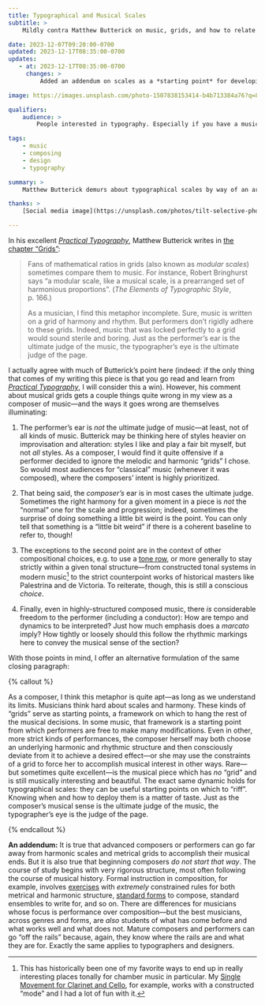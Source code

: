 ```yaml
---
title: Typographical and Musical Scales
subtitle: >
    Mildly contra Matthew Butterick on music, grids, and how to relate them to typography.

date: 2023-12-07T09:20:00-0700
updated: 2023-12-17T08:35:00-0700
updates:
   - at: 2023-12-17T08:35:00-0700
     changes: >
         Added an addendum on scales as a *starting point* for developing composers/typographers.

image: https://images.unsplash.com/photo-1507838153414-b4b713384a76?q=80&w=1280&auto=format&fit=crop&ixlib=rb-4.0.3&ixid=M3wxMjA3fDB8MHxwaG90by1wYWdlfHx8fGVufDB8fHx8fA%3D%3D

qualifiers:
    audience: >
        People interested in typography. Especially if you have a musical background!

tags:
    - music
    - composing
    - design
    - typography

summary: >
    Matthew Butterick demurs about typographical scales by way of an argument about music. He is almost right—but music itself has more to teach.

thanks: >
    [Social media image](https://unsplash.com/photos/tilt-selective-photograph-of-music-notes-rPOmLGwai2w) credit [Marius Masalar](https://unsplash.com/@marius).

---
```


In his excellent [<cite>Practical Typography</cite>](https://practicaltypography.com), Matthew Butterick writes in [the chapter “Grids”](https://practicaltypography.com/grids.html):

> Fans of mathematical ratios in grids (also known as *modular scales*) sometimes compare them to music. For instance, Robert Bringhurst says “a modular scale, like a musical scale, is a prearranged set of harmonious proportions”. (<cite>The Elements of Typographic Style</cite>, p. 166.)
> 
> As a musician, I find this metaphor incomplete. Sure, music is written on a grid of harmony and rhythm. But performers don’t rigidly adhere to these grids. Indeed, music that was locked perfectly to a grid would sound sterile and boring. Just as the performer’s ear is the ultimate judge of the music, the typographer’s eye is the ultimate judge of the page.

I actually agree with much of Butterick’s point here (indeed: if the only thing that comes of my writing this piece is that you go read and learn from [<cite>Practical Typography</cite>](https://practicaltypography.com), I will consider this a win). However, his comment about musical grids gets a couple things quite wrong in my view as a composer of music—and the ways it goes wrong are themselves illuminating:

1. The performer’s ear is *not* the ultimate judge of music—at least, not of all kinds of music. Butterick may be thinking here of styles heavier on improvisation and alteration: styles I like and play a fair bit myself, but not *all* styles. As a composer, I would find it quite offensive if a performer decided to ignore the melodic and harmonic “grids” I chose. So would most audiences for “classical” music (whenever it was composed), where the composers’ intent is highly prioritized.

2. That being said, the *composer’s* ear is in most cases the ultimate judge. Sometimes the right harmony for a given moment in a piece is *not* the “normal” one for the scale and progression; indeed, sometimes the surprise of doing something a little bit weird is the point. You can only tell that something is a “little bit weird” if there is a coherent baseline to refer to, though!

3. The exceptions to the second point are in the context of other compositional choices, e.g. to use a [tone row](https://en.wikipedia.org/wiki/Tone_row), or more generally to stay strictly within a given tonal structure—from constructed tonal systems in modern music[^1] to the strict counterpoint works of historical masters like Palestrina and de Victoria. To reiterate, though, this is still a conscious *choice*.

4. Finally, even in highly-structured composed music, there *is* considerable freedom to the performer (including a conductor): How are tempo and dynamics to be interpreted? Just how much emphasis does a <i>marcato</i> imply? How tightly or loosely should this follow the rhythmic markings here to convey the musical sense of the section?

With those points in mind, I offer an alternative formulation of the same closing paragraph:

{% callout %}

As a composer, I think this metaphor is quite apt—as long as we understand its limits. Musicians think hard about scales and harmony. These kinds of “grids” serve as starting points, a framework on which to hang the rest of the musical decisions. In some music, that framework is a starting point from which performers are free to make many modifications. Even in other, more strict kinds of performances, the composer herself may both choose an underlying harmonic and rhythmic structure and then consciously deviate from it to achieve a desired effect—or she may use the constraints of a grid to force her to accomplish musical interest in other ways. Rare—but sometimes quite excellent—is the musical piece which has *no* “grid” and is still musically interesting and beautiful. The exact same dynamic holds for typographical scales: they can be useful starting points on which to “riff”. Knowing when and how to deploy them is a matter of taste. Just as the composer’s musical sense is the ultimate judge of the music, the typographer’s eye is the judge of the page.

{% endcallout %}

**An addendum:** It is true that advanced composers or performers can go far away from harmonic scales and metrical grids to accomplish their musical ends. But it is also true that beginning composers *do not start that way*. The course of study begins with very rigorous structure, most often following the course of musical history. Formal instruction in composition, for example, involves [exercises][gp] with *extremely* constrained rules for both metrical and harmonic structure, [standard forms][sonata] to compose, standard ensembles to write for, and so on. There are differences for musicians whose focus is performance over composition—but the best musicians, across genres and forms, are *also* students of what has come before and what works well and what does not. Mature composers and performers can go “off the rails” because, again, they know where the rails are and what they are for. Exactly the same applies to typographers and designers.

[gp]: https://en.wikipedia.org/wiki/Gradus_ad_Parnassum
[sonata]: https://en.wikipedia.org/wiki/Sonata_form



[^1]:	This has historically been one of my favorite ways to end up in really interesting places tonally for chamber music in particular. My [Single Movement for Clarinet and Cello](https://soundcloud.com/chriskrycho/single-movement-for-clarinet), for example, works with a constructed “mode” and I had a lot of fun with it.
